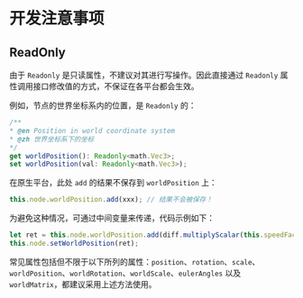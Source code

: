 # 开发注意事项

## ReadOnly

由于 `Readonly` 是只读属性，不建议对其进行写操作。因此直接通过 `Readonly` 属性调用接口修改值的方式，不保证在各平台都会生效。

例如，节点的世界坐标系内的位置，是 `Readonly` 的：

```ts
/**
* @en Position in world coordinate system
* @zh 世界坐标系下的坐标
*/
get worldPosition(): Readonly<math.Vec3>;
set worldPosition(val: Readonly<math.Vec3>);
```

在原生平台，此处 `add` 的结果不保存到 `worldPosition` 上：

```typescript
this.node.worldPosition.add(xxx); // 结果不会被保存！
```

为避免这种情况，可通过中间变量来传递，代码示例如下：

```typescript
let ret = this.node.worldPosition.add(diff.multiplyScalar(this.speedFactor));
this.node.setWorldPosition(ret);
```

常见属性包括但不限于以下所列的属性：`position`、`rotation`、`scale`、`worldPosition`、`worldRotation`、`worldScale`、`eulerAngles` 以及 `worldMatrix`，都建议采用上述方法使用。
